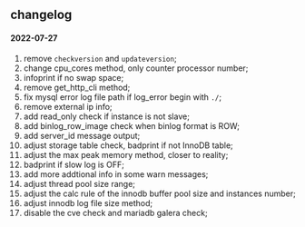 
## changelog

#### 2022-07-27

1. remove `checkversion` and `updateversion`;
2. change cpu_cores method, only counter processor number;
3. infoprint if no swap space;
4. remove get_http_cli method;
5. fix mysql error log file path if log_error begin with `./`;
6. remove external ip info;
7. add read_only check if instance is not slave;
8. add binlog_row_image check when binlog format is ROW;
9. add server_id message output;
10. adjust storage table check, badprint if not InnoDB table;
11. adjust the max peak memory method, closer to reality;
12. badprint if slow log is OFF;
13. add more addtional info in some warn messages;
14. adjust thread pool size range;
15. adjust the calc rule of the innodb buffer pool size and instances number;
16. adjust innodb log file size method;
17. disable the cve check and mariadb galera check;
